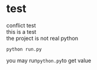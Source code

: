 # test

conflict test</br>
this is a test</br>
the project is not real python
```
python run.py
```

you may run```python.py```to get value
